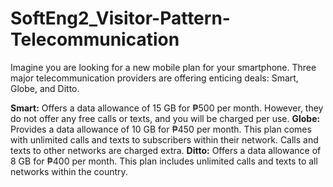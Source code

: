 # SoftEng2_Visitor-Pattern-Telecommunication

Imagine you are looking for a new mobile plan for your smartphone. Three major telecommunication providers are offering enticing deals: Smart, Globe, and Ditto.

**Smart:** Offers a data allowance of 15 GB for ₱500 per month. However, they do not offer any free calls or texts, and you will be charged per use.
**Globe:** Provides a data allowance of 10 GB for ₱450 per month. This plan comes with unlimited calls and texts to subscribers within their network. Calls and texts to other networks are charged extra.
**Ditto:** Offers a data allowance of 8 GB for ₱400 per month. This plan includes unlimited calls and texts to all networks within the country.
